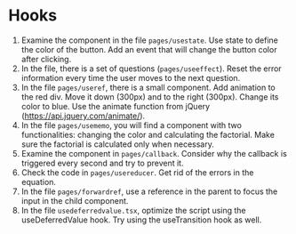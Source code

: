 # Hooks #

1. Examine the component in the file `pages/usestate`. Use state to define the color of the button. Add an event that will change the button color after clicking.
2. In the file, there is a set of questions (`pages/useeffect`). Reset the error information every time the user moves to the next question.
3. In the file `pages/useref`, there is a small component. Add animation to the red div. Move it down (300px) and to the right (300px). Change its color to blue. Use the animate function from jQuery (https://api.jquery.com/animate/).
4. In the file `pages/usememo`, you will find a component with two functionalities: changing the color and calculating the factorial. Make sure the factorial is calculated only when necessary.
5. Examine the component in `pages/callback`. Consider why the callback is triggered every second and try to prevent it.
6. Check the code in `pages/usereducer`. Get rid of the errors in the equation.
7. In the file `pages/forwardref`, use a reference in the parent to focus the input in the child component.
8. In the file `usedeferredvalue.tsx`, optimize the script using the useDeferredValue hook. Try using the useTransition hook as well.
